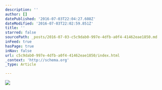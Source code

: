 ```yaml
---
description: ''
author: []
datePublished: '2016-07-03T22:04:27.608Z'
dateModified: '2016-07-03T22:02:59.851Z'
title: ''
starred: false
sourcePath: _posts/2016-07-03-c5c9dab0-997e-4dfb-a0f4-41462eae1850.md
inFeed: true
hasPage: true
inNav: false
url: c5c9dab0-997e-4dfb-a0f4-41462eae1850/index.html
_context: 'http://schema.org'
_type: Article

---
```

![](https://the-grid-user-content.s3-us-west-2.amazonaws.com/ae30f0ab-b25a-4fd5-970a-9fc19836cb8b.jpg)